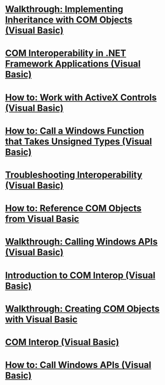 # [Walkthrough: Implementing Inheritance with COM Objects (Visual Basic)](walkthrough-implementing-inheritance-with-com-objects.md)
# [COM Interoperability in .NET Framework Applications (Visual Basic)](com-interoperability-in-net-framework-applications.md)
# [How to: Work with ActiveX Controls (Visual Basic)](how-to-work-with-activex-controls.md)
# [How to: Call a Windows Function that Takes Unsigned Types (Visual Basic)](how-to-call-a-windows-function-that-takes-unsigned-types.md)
# [Troubleshooting Interoperability (Visual Basic)](troubleshooting-interoperability.md)
# [How to: Reference COM Objects from Visual Basic](how-to-reference-com-objects.md)
# [Walkthrough: Calling Windows APIs (Visual Basic)](walkthrough-calling-windows-apis.md)
# [Introduction to COM Interop (Visual Basic)](introduction-to-com-interop.md)
# [Walkthrough: Creating COM Objects with Visual Basic](walkthrough-creating-com-objects.md)
# [COM Interop (Visual Basic)](index.md)
# [How to: Call Windows APIs (Visual Basic)](how-to-call-windows-apis.md)
